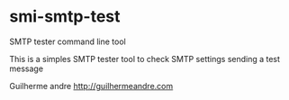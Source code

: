 # smi-smtp-test
SMTP tester command line tool

This is a simples SMTP tester tool to check SMTP settings sending a test message

Guilherme andre
http://guilhermeandre.com
